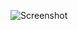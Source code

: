 ![Screenshot](https://raw.githubusercontent.com/Cryakl/Ultimate-RAT-Collection/refs/heads/main/DcRat/DcRat%20v1.0.6/Screenshot.png)
